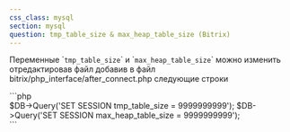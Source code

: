 ```yaml
---
css_class: mysql
section: mysql
question: tmp_table_size & max_heap_table_size (Bitrix)
---
```

Переменные &#96;`tmp_table_size`&#96; и &#96;`max_heap_table_size`&#96; можно изменить отредактировав файл добавив в файл bitrix/php_interface/after_connect.php следующие строки

&#96;&#96;&#96;php <br>
$DB->Query('SET SESSION tmp_table_size = 9999999999');
$DB->Query('SET SESSION max_heap_table_size = 9999999999');
<br>&#96;&#96;&#96;